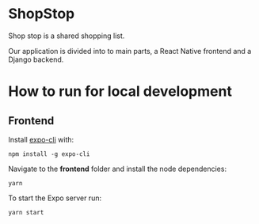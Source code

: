 # ShopStop
Shop stop is a shared shopping list. 

Our application is divided into to main parts, a React Native frontend and a Django backend. 

# How to run for local development

## Frontend

Install [expo-cli](https://expo.io/) with:
```console
npm install -g expo-cli
```

Navigate to the **frontend** folder and install the node dependencies:
```console
yarn
```

To start the Expo server run:
```console
yarn start
```